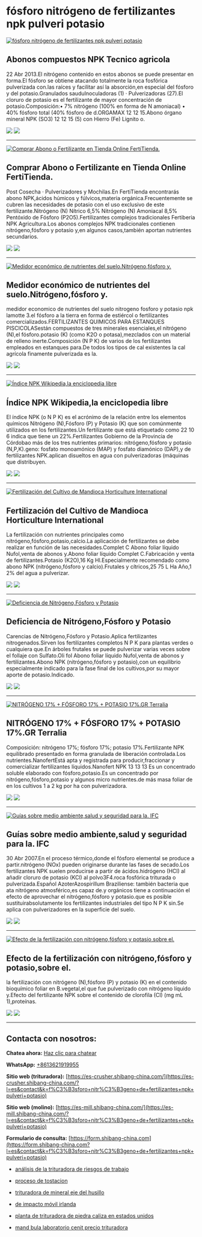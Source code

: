 # fósforo nitrógeno de fertilizantes npk pulveri potasio

<a href="https://swt.shibang-china.com/?l=es&img&k=f%C3%B3sforo+nitr%C3%B3geno+de+fertilizantes+npk+pulveri+potasio" target="_blank">![fósforo nitrógeno de fertilizantes npk pulveri potasio](http://static.shibang-china.com/all-800x300/946.jpg)</a>

## Abonos compuestos NPK Tecnico agricola
22 Abr 2013.El nitrógeno contenido en estos abonos se puede presentar en forma.El fósforo se obtiene atacando totalmente la roca fosfórica pulverizada con.las raíces y facilitar así la absorción,en especial del fósforo y del potasio.Granulados sauduInoculadoras (1) &middot; Pulverizadoras (27).El cloruro de potasio es el fertilizante de mayor concentración de potasio.Composición:• 7% nitrógeno (100% en forma de N amoniacal) • 40% fósforo total (40% fósforo de d.ORGAMAX 12 12 15.Abono órgano mineral NPK (SO3) 12 12 15 (5) con Hierro (Fe) Lignito o.


<a href="https://whatsapp.shibangsoft.com/WhatsApp.php" target="_blank" title="WhatsApp">![](http://static.shibang-china.com/icon/whatsapp.png)</a> <a href="https://swt.shibang-china.com/?l=es&icon&k=f%C3%B3sforo+nitr%C3%B3geno+de+fertilizantes+npk+pulveri+potasio" target="_blank">![](http://static.shibang-china.com/icon/chat-es.png)</a>

---

<a href="https://swt.shibang-china.com/?l=es&img&k=f%C3%B3sforo+nitr%C3%B3geno+de+fertilizantes+npk+pulveri+potasio" target="_blank">![Comprar Abono o Fertilizante en Tienda Online FertiTienda.](http://static.shibang-china.com/all-800x300/1343.jpg)</a>

## Comprar Abono o Fertilizante en Tienda Online FertiTienda.
Post Cosecha &middot; Pulverizadores y Mochilas.En FertiTienda encontrarás abono NPK,ácidos húmicos y fúlvicos,materia orgánica.Frecuentemente se cubren las necesidades de potasio con el uso exclusivo de este fertilizante.Nitrógeno (N) Nítrico 6,5% Nitrógeno (N) Amoniacal 8,5% Pentóxido de Fósforo (P2O5).Fertilizantes complejos tradicionales Fertiberia NPK Agricultura.Los abonos complejos NPK tradicionales contienen nitrógeno,fósforo y potasio y,en algunos casos,también aportan nutrientes secundarios.


<a href="https://whatsapp.shibangsoft.com/WhatsApp.php" target="_blank" title="WhatsApp">![](http://static.shibang-china.com/icon/whatsapp.png)</a> <a href="https://swt.shibang-china.com/?l=es&icon&k=f%C3%B3sforo+nitr%C3%B3geno+de+fertilizantes+npk+pulveri+potasio" target="_blank">![](http://static.shibang-china.com/icon/chat-es.png)</a>

---

<a href="https://swt.shibang-china.com/?l=es&img&k=f%C3%B3sforo+nitr%C3%B3geno+de+fertilizantes+npk+pulveri+potasio" target="_blank">![Medidor económico de nutrientes del suelo.Nitrógeno,fósforo y.](http://static.shibang-china.com/all-800x300/481.jpg)</a>

## Medidor económico de nutrientes del suelo.Nitrógeno,fósforo y.
medidor economico de nutrientes del suelo nitrogeno fosforo y potasio npk lamotte 3.el fósforo a la tierra en forma de estiércol o fertilizantes comercializados.FERTILIZANTES QUIMICOS PARA ESTANQUES PISCICOLASestán compuestos de tres minerales esenciales,el nitrógeno (N),el fósforo.potasio (K) (como K2O o potasa),mezclados con un material de relleno inerte.Composición (N P K) de varios de los fertilizantes empleados en estanques para.De todos los tipos de cal existentes la cal agrícola finamente pulverizada es la.


<a href="https://whatsapp.shibangsoft.com/WhatsApp.php" target="_blank" title="WhatsApp">![](http://static.shibang-china.com/icon/whatsapp.png)</a> <a href="https://swt.shibang-china.com/?l=es&icon&k=f%C3%B3sforo+nitr%C3%B3geno+de+fertilizantes+npk+pulveri+potasio" target="_blank">![](http://static.shibang-china.com/icon/chat-es.png)</a>

---

<a href="https://swt.shibang-china.com/?l=es&img&k=f%C3%B3sforo+nitr%C3%B3geno+de+fertilizantes+npk+pulveri+potasio" target="_blank">![Índice NPK Wikipedia,la enciclopedia libre](http://static.shibang-china.com/all-800x300/1026.jpg)</a>

## Índice NPK Wikipedia,la enciclopedia libre
El índice NPK (o N P K) es el acrónimo de la relación entre los elementos químicos Nitrógeno (N),Fósforo (P) y Potasio (K) que son comúnmente utilizados en los fertilizantes.Un fertilizante que está etiquetado como 22 10 6 indica que tiene un 22%.Fertilizantes Gobierno de la Provincia de Córdobao más de los tres nutrientes primarios: nitrógeno,fósforo y potasio (N,P,K).geno: fosfato monoamónico (MAP) y fosfato diamónico (DAP),y de fertilizantes NPK.aplican disueltos en agua con pulverizadoras (máquinas que distribuyen.


<a href="https://whatsapp.shibangsoft.com/WhatsApp.php" target="_blank" title="WhatsApp">![](http://static.shibang-china.com/icon/whatsapp.png)</a> <a href="https://swt.shibang-china.com/?l=es&icon&k=f%C3%B3sforo+nitr%C3%B3geno+de+fertilizantes+npk+pulveri+potasio" target="_blank">![](http://static.shibang-china.com/icon/chat-es.png)</a>

---

<a href="https://swt.shibang-china.com/?l=es&img&k=f%C3%B3sforo+nitr%C3%B3geno+de+fertilizantes+npk+pulveri+potasio" target="_blank">![Fertilización del Cultivo de Mandioca Horticulture International](http://static.shibang-china.com/all-800x300/317.jpg)</a>

## Fertilización del Cultivo de Mandioca Horticulture International
La fertilización con nutrientes principales como nitrógeno,fósforo,potasio,calcio.La aplicación de fertilizantes se debe realizar en función de las necesidades.Complet C Abono foliar líquido Nufol,venta de abonos y.Abono foliar líquido Complet C.Fabricación y venta de fertilizantes.Potasio (K2O),16 Kg Hl.Especialmente recomendado como abono NPK (nitrógeno,fósforo y calcio).Frutales y cítricos,25 75 L Ha Año,1 2% del agua a pulverizar.


<a href="https://whatsapp.shibangsoft.com/WhatsApp.php" target="_blank" title="WhatsApp">![](http://static.shibang-china.com/icon/whatsapp.png)</a> <a href="https://swt.shibang-china.com/?l=es&icon&k=f%C3%B3sforo+nitr%C3%B3geno+de+fertilizantes+npk+pulveri+potasio" target="_blank">![](http://static.shibang-china.com/icon/chat-es.png)</a>

---

<a href="https://swt.shibang-china.com/?l=es&img&k=f%C3%B3sforo+nitr%C3%B3geno+de+fertilizantes+npk+pulveri+potasio" target="_blank">![Deficiencia de Nitrógeno,Fósforo y Potasio](http://static.shibang-china.com/all-800x300/822.jpg)</a>

## Deficiencia de Nitrógeno,Fósforo y Potasio
Carencias de Nitrógeno,Fósforo y Potasio.Aplica fertilizantes nitrogenados.Sirven los fertilizantes completos N P K para plantas verdes o cualquiera que.En árboles frutales se puede pulverizar varias veces sobre el follaje con Sulfato.Oli fol Abono foliar líquido Nufol,venta de abonos y fertilizantes.Abono NPK (nitrógeno,fósforo y potasio),con un equilibrio especialmente indicado para la fase final de los cultivos,por su mayor aporte de potasio.Indicado.


<a href="https://whatsapp.shibangsoft.com/WhatsApp.php" target="_blank" title="WhatsApp">![](http://static.shibang-china.com/icon/whatsapp.png)</a> <a href="https://swt.shibang-china.com/?l=es&icon&k=f%C3%B3sforo+nitr%C3%B3geno+de+fertilizantes+npk+pulveri+potasio" target="_blank">![](http://static.shibang-china.com/icon/chat-es.png)</a>

---

<a href="https://swt.shibang-china.com/?l=es&img&k=f%C3%B3sforo+nitr%C3%B3geno+de+fertilizantes+npk+pulveri+potasio" target="_blank">![NITRÓGENO 17% + FÓSFORO 17% + POTASIO 17%.GR Terralia](http://static.shibang-china.com/all-800x300/904.jpg)</a>

## NITRÓGENO 17% + FÓSFORO 17% + POTASIO 17%.GR Terralia
Composición: nitrógeno 17%; fósforo 17%; potasio 17%.Fertilizante NPK equilibrado presentado en forma granulada de liberación controlada.Los nutrientes.NanofertEstá apta y registrada para producir,fraccionar y comercializar fertilizantes líquidos.Nanofert NPK 13 13 13 Es un concentrado soluble elaborado con fósforo,potasio.Es un concentrado por nitrógeno,fósforo,potasio y algunos micro nutrientes.de más masa foliar de en los cultivos 1 a 2 kg por ha con pulverizadora.


<a href="https://whatsapp.shibangsoft.com/WhatsApp.php" target="_blank" title="WhatsApp">![](http://static.shibang-china.com/icon/whatsapp.png)</a> <a href="https://swt.shibang-china.com/?l=es&icon&k=f%C3%B3sforo+nitr%C3%B3geno+de+fertilizantes+npk+pulveri+potasio" target="_blank">![](http://static.shibang-china.com/icon/chat-es.png)</a>

---

<a href="https://swt.shibang-china.com/?l=es&img&k=f%C3%B3sforo+nitr%C3%B3geno+de+fertilizantes+npk+pulveri+potasio" target="_blank">![Guías sobre medio ambiente,salud y seguridad para la. IFC](http://static.shibang-china.com/all-800x300/1482.jpg)</a>

## Guías sobre medio ambiente,salud y seguridad para la. IFC
30 Abr 2007.En el proceso térmico,donde el fósforo elemental se produce a partir.nitrógeno (NOx) pueden originarse durante las fases de secado.Los fertilizantes NPK suelen producirse a partir de ácidos.hidrógeno (HCl) al añadir cloruro de potasio (KCl) al polvo3F4.roca fosfórica triturada o pulverizada.Español AzoterAzospirillum Braziliense: también bacteria que ata nitrógeno atmosférico,es capaz de.y orgánicos tiene a continuación el efecto de aprovechar el nitrógeno,fósforo y potasio.que es posible sustituirabsolutamente los fertilizantes industriales del tipo N P K sin.Se aplica con pulverizadores en la superficie del suelo.


<a href="https://whatsapp.shibangsoft.com/WhatsApp.php" target="_blank" title="WhatsApp">![](http://static.shibang-china.com/icon/whatsapp.png)</a> <a href="https://swt.shibang-china.com/?l=es&icon&k=f%C3%B3sforo+nitr%C3%B3geno+de+fertilizantes+npk+pulveri+potasio" target="_blank">![](http://static.shibang-china.com/icon/chat-es.png)</a>

---

<a href="https://swt.shibang-china.com/?l=es&img&k=f%C3%B3sforo+nitr%C3%B3geno+de+fertilizantes+npk+pulveri+potasio" target="_blank">![Efecto de la fertilización con nitrógeno,fósforo y potasio,sobre el.](http://static.shibang-china.com/all-800x300/1417.jpg)</a>

## Efecto de la fertilización con nitrógeno,fósforo y potasio,sobre el.
la fertilización con nitrógeno (N),fósforo (P) y potasio (K) en el contenido bioquímico foliar en B.vegetal,el que fue pulverizado con nitrógeno líquido y.Efecto del fertilizante NPK sobre el contenido de clorofila (Cl) (mg mL 1),proteínas.

<a href="https://whatsapp.shibangsoft.com/WhatsApp.php" target="_blank" title="WhatsApp">![](http://static.shibang-china.com/icon/whatsapp.png)</a> <a href="https://swt.shibang-china.com/?l=es&icon&k=f%C3%B3sforo+nitr%C3%B3geno+de+fertilizantes+npk+pulveri+potasio" target="_blank">![](http://static.shibang-china.com/icon/chat-es.png)</a>

---
## Contacta con nosotros:

**Chatea ahora:** [Haz clic para chatear](https://swt.shibang-china.com?l=es&contact&k=f%C3%B3sforo+nitr%C3%B3geno+de+fertilizantes+npk+pulveri+potasio)

**WhatsApp:**  [+8613621919955](https://whatsapp.shibangsoft.com/WhatsApp.php)

**Sitio web (trituradora):** [https://es-crusher.shibang-china.com/](https://es-crusher.shibang-china.com/?l=es&contact&k=f%C3%B3sforo+nitr%C3%B3geno+de+fertilizantes+npk+pulveri+potasio)

**Sitio web (molino):** [https://es-mill.shibang-china.com/](https://es-mill.shibang-china.com/?l=es&contact&k=f%C3%B3sforo+nitr%C3%B3geno+de+fertilizantes+npk+pulveri+potasio)

**Formulario de consulta:** [https://form.shibang-china.com](https://form.shibang-china.com?l=es&contact&k=f%C3%B3sforo+nitr%C3%B3geno+de+fertilizantes+npk+pulveri+potasio)

* [análisis de la trituradora de riesgos de trabajo](../19/an%C3%A1lisis%20de%20la%20trituradora%20de%20riesgos%20de%20trabajo.md)

* [proceso de tostacion](../18/proceso%20de%20tostacion.md)

* [trituradora de mineral eje del husillo](../17/trituradora%20de%20mineral%20eje%20del%20husillo.md)

* [de impacto móvil irlanda](../16/de%20impacto%20m%C3%B3vil%20irlanda.md)

* [planta de trituradora de piedra caliza en estados unidos](../17/planta%20de%20trituradora%20de%20piedra%20caliza%20en%20estados%20unidos.md)

* [mand bula laboratorio cenit precio trituradora](../18/mand%20bula%20laboratorio%20cenit%20precio%20trituradora.md)